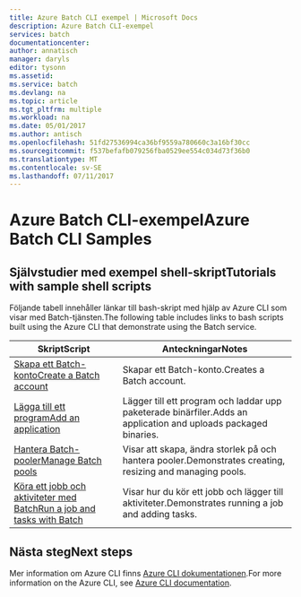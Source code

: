```yaml
---
title: Azure Batch CLI exempel | Microsoft Docs
description: Azure Batch CLI-exempel
services: batch
documentationcenter: 
author: annatisch
manager: daryls
editor: tysonn
ms.assetid: 
ms.service: batch
ms.devlang: na
ms.topic: article
ms.tgt_pltfrm: multiple
ms.workload: na
ms.date: 05/01/2017
ms.author: antisch
ms.openlocfilehash: 51fd27536994ca36bf9559a780660c3a16bf30cc
ms.sourcegitcommit: f537befafb079256fba0529ee554c034d73f36b0
ms.translationtype: MT
ms.contentlocale: sv-SE
ms.lasthandoff: 07/11/2017
---
```

# <a name="azure-batch-cli-samples"></a><span data-ttu-id="2991c-103">Azure Batch CLI-exempel</span><span class="sxs-lookup"><span data-stu-id="2991c-103">Azure Batch CLI Samples</span></span>

## <a name="tutorials-with-sample-shell-scripts"></a><span data-ttu-id="2991c-104">Självstudier med exempel shell-skript</span><span class="sxs-lookup"><span data-stu-id="2991c-104">Tutorials with sample shell scripts</span></span>

<span data-ttu-id="2991c-105">Följande tabell innehåller länkar till bash-skript med hjälp av Azure CLI som visar med Batch-tjänsten.</span><span class="sxs-lookup"><span data-stu-id="2991c-105">The following table includes links to bash scripts built using the Azure CLI that demonstrate using the Batch service.</span></span>

| <span data-ttu-id="2991c-106">Skript</span><span class="sxs-lookup"><span data-stu-id="2991c-106">Script</span></span> | <span data-ttu-id="2991c-107">Anteckningar</span><span class="sxs-lookup"><span data-stu-id="2991c-107">Notes</span></span> |
|---|---|
| [<span data-ttu-id="2991c-108">Skapa ett Batch-konto</span><span class="sxs-lookup"><span data-stu-id="2991c-108">Create a Batch account</span></span>](./scripts/batch-cli-sample-create-account.md) | <span data-ttu-id="2991c-109">Skapar ett Batch-konto.</span><span class="sxs-lookup"><span data-stu-id="2991c-109">Creates a Batch account.</span></span> |
| [<span data-ttu-id="2991c-110">Lägga till ett program</span><span class="sxs-lookup"><span data-stu-id="2991c-110">Add an application</span></span>](./scripts/batch-cli-sample-add-application.md) | <span data-ttu-id="2991c-111">Lägger till ett program och laddar upp paketerade binärfiler.</span><span class="sxs-lookup"><span data-stu-id="2991c-111">Adds an application and uploads packaged binaries.</span></span>|
| [<span data-ttu-id="2991c-112">Hantera Batch-pooler</span><span class="sxs-lookup"><span data-stu-id="2991c-112">Manage Batch pools</span></span>](./scripts/batch-cli-sample-manage-pool.md) | <span data-ttu-id="2991c-113">Visar att skapa, ändra storlek på och hantera pooler.</span><span class="sxs-lookup"><span data-stu-id="2991c-113">Demonstrates creating, resizing and managing pools.</span></span> |
| [<span data-ttu-id="2991c-114">Köra ett jobb och aktiviteter med Batch</span><span class="sxs-lookup"><span data-stu-id="2991c-114">Run a job and tasks with Batch</span></span>](./scripts/batch-cli-sample-run-job.md) | <span data-ttu-id="2991c-115">Visar hur du kör ett jobb och lägger till aktiviteter.</span><span class="sxs-lookup"><span data-stu-id="2991c-115">Demonstrates running a job and adding tasks.</span></span> |

## <a name="next-steps"></a><span data-ttu-id="2991c-116">Nästa steg</span><span class="sxs-lookup"><span data-stu-id="2991c-116">Next steps</span></span>

<span data-ttu-id="2991c-117">Mer information om Azure CLI finns [Azure CLI dokumentationen](https://docs.microsoft.com/cli/azure/overview).</span><span class="sxs-lookup"><span data-stu-id="2991c-117">For more information on the Azure CLI, see [Azure CLI documentation](https://docs.microsoft.com/cli/azure/overview).</span></span>